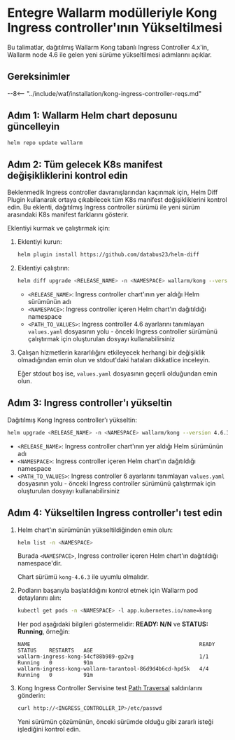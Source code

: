 [ip-lists-docs]: ../user-guides/ip-lists/overview.md

# Entegre Wallarm modülleriyle Kong Ingress controller'ının Yükseltilmesi

Bu talimatlar, dağıtılmış Wallarm Kong tabanlı Ingress Controller 4.x'in, Wallarm node 4.6 ile gelen yeni sürüme yükseltilmesi adımlarını açıklar.

## Gereksinimler

--8<-- "../include/waf/installation/kong-ingress-controller-reqs.md"

## Adım 1: Wallarm Helm chart deposunu güncelleyin

```bash
helm repo update wallarm
```

## Adım 2: Tüm gelecek K8s manifest değişikliklerini kontrol edin

Beklenmedik Ingress controller davranışlarından kaçınmak için, Helm Diff Plugin kullanarak ortaya çıkabilecek tüm K8s manifest değişikliklerini kontrol edin. Bu eklenti, dağıtılmış Ingress controller sürümü ile yeni sürüm arasındaki K8s manifest farklarını gösterir.

Eklentiyi kurmak ve çalıştırmak için:

1. Eklentiyi kurun:

    ```bash
    helm plugin install https://github.com/databus23/helm-diff
    ```
2. Eklentiyi çalıştırın:

    ```bash
    helm diff upgrade <RELEASE_NAME> -n <NAMESPACE> wallarm/kong --version 4.6.3 -f <PATH_TO_VALUES>
    ```

    * `<RELEASE_NAME>`: Ingress controller chart'ının yer aldığı Helm sürümünün adı
    * `<NAMESPACE>`: Ingress controller içeren Helm chart'ın dağıtıldığı namespace
    * `<PATH_TO_VALUES>`: Ingress controller 4.6 ayarlarını tanımlayan `values.yaml` dosyasının yolu - önceki Ingress controller sürümünü çalıştırmak için oluşturulan dosyayı kullanabilirsiniz
3. Çalışan hizmetlerin kararlılığını etkileyecek herhangi bir değişiklik olmadığından emin olun ve stdout'daki hataları dikkatlice inceleyin.

    Eğer stdout boş ise, `values.yaml` dosyasının geçerli olduğundan emin olun.

## Adım 3: Ingress controller'ı yükseltin

Dağıtılmış Kong Ingress controller'ı yükseltin:

``` bash
helm upgrade <RELEASE_NAME> -n <NAMESPACE> wallarm/kong --version 4.6.3 -f <PATH_TO_VALUES>
```

* `<RELEASE_NAME>`: Ingress controller chart'ının yer aldığı Helm sürümünün adı
* `<NAMESPACE>`: Ingress controller içeren Helm chart'ın dağıtıldığı namespace
* `<PATH_TO_VALUES>`: Ingress controller 6 ayarlarını tanımlayan `values.yaml` dosyasının yolu - önceki Ingress controller sürümünü çalıştırmak için oluşturulan dosyayı kullanabilirsiniz

## Adım 4: Yükseltilen Ingress controller'ı test edin

1. Helm chart'ın sürümünün yükseltildiğinden emin olun:

    ```bash
    helm list -n <NAMESPACE>
    ```

    Burada `<NAMESPACE>`, Ingress controller içeren Helm chart'ın dağıtıldığı namespace'dir.

    Chart sürümü `kong-4.6.3` ile uyumlu olmalıdır.
1. Podların başarıyla başlatıldığını kontrol etmek için Wallarm pod detaylarını alın:

    ```bash
    kubectl get pods -n <NAMESPACE> -l app.kubernetes.io/name=kong
    ```

    Her pod aşağıdaki bilgileri göstermelidir: **READY: N/N** ve **STATUS: Running**, örneğin:

    ```
    NAME                                                      READY   STATUS    RESTARTS   AGE
    wallarm-ingress-kong-54cf88b989-gp2vg                     1/1     Running   0          91m
    wallarm-ingress-kong-wallarm-tarantool-86d9d4b6cd-hpd5k   4/4     Running   0          91m
    ```
1. Kong Ingress Controller Servisine test [Path Traversal](../attacks-vulns-list.md#path-traversal) saldırılarını gönderin:

    ```bash
    curl http://<INGRESS_CONTROLLER_IP>/etc/passwd
    ```

    Yeni sürümün çözümünün, önceki sürümde olduğu gibi zararlı isteği işlediğini kontrol edin.